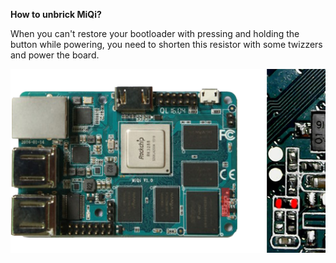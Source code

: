 **How to unbrick MiQi?**

When you can't restore your bootloader with pressing and holding the button while powering, you need to shorten this resistor with some twizzers and power the board.
  
![](images/unbrick-miqi.png)